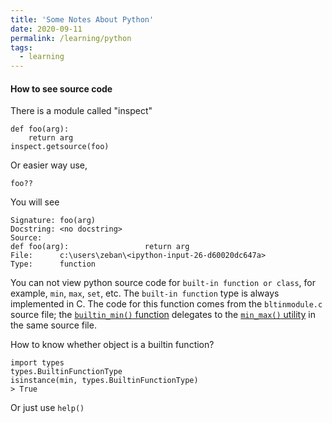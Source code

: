 ```yaml
---
title: 'Some Notes About Python'
date: 2020-09-11
permalink: /learning/python
tags:
  - learning
---
```


#### How to see source code
There is a module called "inspect"
```
def foo(arg):             
    return arg
inspect.getsource(foo)
```
Or easier way use,
```
foo??
```
You will see
```
Signature: foo(arg)
Docstring: <no docstring>
Source:   
def foo(arg):                 return arg
File:      c:\users\zeban\<ipython-input-26-d60020dc647a>
Type:      function
```
You can not view python source code for `built-in function or class`, for example, `min`, `max`, `set`, etc.
The `built-in function` type is always implemented in C.
The code for this function comes from the `bltinmodule.c` source file; the [`builtin_min()`  function](http://hg.python.org/cpython/file/cd95f1276360/Python/bltinmodule.c#l1448) delegates to the [`min_max()`  utility](http://hg.python.org/cpython/file/cd95f1276360/Python/bltinmodule.c#l1345) in the same source file.

How to know whether object is a builtin function?
```
import types
types.BuiltinFunctionType
isinstance(min, types.BuiltinFunctionType)
> True
```
Or just use `help()` 
